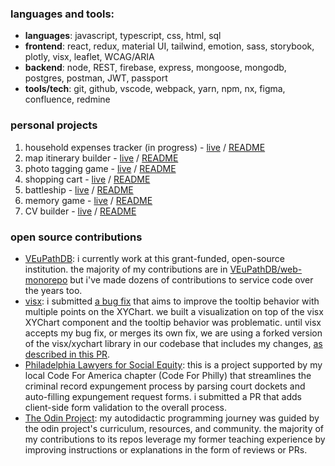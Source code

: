 <h3 align="left">languages and tools:</h3>
<ul>
 <li>
   <strong>languages</strong>: javascript, typescript, css, html, sql
 </li>
 <li>
   <strong>frontend</strong>: react, redux, material UI, tailwind, emotion, sass, storybook, plotly, visx, leaflet, WCAG/ARIA
 </li>
 <li>
   <strong>backend</strong>: node, REST, firebase, express, mongoose, mongodb, postgres, postman, JWT, passport
 </li>
 <li>
   <strong>tools/tech</strong>: git, github, vscode, webpack, yarn, npm, nx, figma, confluence, redmine
 </li>
</ul>

<h3>personal projects</h3>
  <ol>
    <li>household expenses tracker (in progress) - <a href="https://monthly-expenses-tracker.adaptable.app/">live</a> / <a href="https://github.com/jernestmyers/monthly-expenses-tracker#readme">README</a></li>
    <li>map itinerary builder - <a href="https://catch-me-at.web.app/">live</a> / <a href="https://github.com/jernestmyers/catch-me-at#readme">README</a></li>
    <li>photo tagging game - <a href="https://jernestmyers.github.io/photo-tag-game/">live</a> / <a href="https://github.com/jernestmyers/photo-tag-game#readme">README</a></li>
    <li>shopping cart - <a href="https://jernestmyers.github.io/shopping-cart/">live</a> / <a href="https://github.com/jernestmyers/shopping-cart#readme">README</a></li>
    <li>battleship - <a href="https://jernestmyers.github.io/battleship/">live</a> / <a href="https://github.com/jernestmyers/battleship#readme">README</a></li>
    <li>memory game - <a href="https://jernestmyers.github.io/memory-game/">live</a> / <a href="https://github.com/jernestmyers/memory-game#readme">README</a></li>
    <li>CV builder - <a href="https://jernestmyers.github.io/cv-project/">live</a> / <a href="https://github.com/jernestmyers/cv-project#readme">README</a></li>
  </ol>

<h3>open source contributions</h3>
<ul>
 <li><a href="https://github.com/VEuPathDB">VEuPathDB</a>: i currently work at this grant-funded, open-source institution. the majority of my contributions are in <a href="https://github.com/VEuPathDB/web-monorepo">VEuPathDB/web-monorepo</a> but i've made dozens of contributions to service code over the years too.</li>
 <li>
  <a href="https://github.com/airbnb/visx">visx</a>: i submitted <a href="https://github.com/airbnb/visx/pull/1734">a bug fix</a> that aims to improve the tooltip behavior with multiple points on the XYChart. we built a visualization on top of the visx XYChart component and the tooltip behavior was problematic. until visx accepts my bug fix, or merges its own fix, we are using a forked version of the visx/xychart library in our codebase that includes my changes, <a href="https://github.com/VEuPathDB/web-monorepo/pull/381">as described in this PR</a>.
 </li>
 <li><a href="https://github.com/Philadelphia-Lawyers-for-Social-Equity">Philadelphia Lawyers for Social Equity</a>: this is a project supported by my local Code For America chapter (Code For Philly) that streamlines the criminal record expungement process by parsing court dockets and auto-filling expungement request forms. i submitted a PR that adds client-side form validation to the overall process.
 </li>
 <li>
  <a href="https://github.com/TheOdinProject">The Odin Project</a>: my autodidactic programming journey was guided by the odin project's curriculum, resources, and community. the majority of my contributions to its repos leverage my former teaching experience by improving instructions or explanations in the form of reviews or PRs. 
 </li>
</ul>
